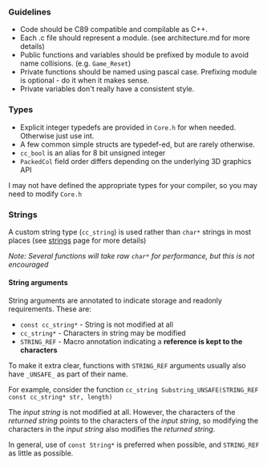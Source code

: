 ### Guidelines
* Code should be C89 compatible and compilable as C++.
* Each .c file should represent a module. (see architecture.md for more details)
* Public functions and variables should be prefixed by module to avoid name collisions. (e.g. `Game_Reset`)
* Private functions should be named using pascal case. Prefixing module is optional - do it when it makes sense.
* Private variables don't really have a consistent style.

### Types
* Explicit integer typedefs are provided in ```Core.h``` for when needed. Otherwise just use int.
* A few common simple structs are typedef-ed, but are rarely otherwise.
* ```cc_bool``` is an alias for 8 bit unsigned integer
* ```PackedCol``` field order differs depending on the underlying 3D graphics API

I may not have defined the appropriate types for your compiler, so you may need to modify ```Core.h```

### Strings

A custom string type (`cc_string`) is used rather than `char*` strings in most places (see [strings](doc/strings.md) page for more details)

*Note: Several functions will take raw ```char*``` for performance, but this is not encouraged*

#### String arguments
String arguments are annotated to indicate storage and readonly requirements. These are:
- ```const cc_string*``` - String is not modified at all
- ```cc_string*``` - Characters in string may be modified
- ```STRING_REF``` - Macro annotation indicating a **reference is kept to the characters**

To make it extra clear, functions with ```STRING_REF``` arguments usually also have ```_UNSAFE_``` as part of their name.

For example, consider the function ```cc_string Substring_UNSAFE(STRING_REF const cc_string* str, length)```

The *input string* is not modified at all. However, the characters of the *returned string* points to the characters of the *input string*, so modifying the characters in the *input string* also modifies the *returned string*.

In general, use of ```const String*``` is preferred when possible, and ```STRING_REF``` as little as possible.

